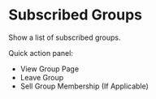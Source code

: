 # Subscribed Groups

Show a list of subscribed groups.

Quick action panel:

* View Group Page
* Leave Group
* Sell Group Membership (If Applicable)
